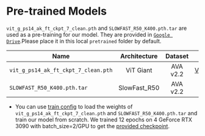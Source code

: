 # Pre-trained Models


`vit_g_ps14_ak_ft_ckpt_7_clean.pth`  and `SLOWFAST_R50_K400.pth.tar` are used as a pre-training for our model. They are provided in [`Google Drive`](https://drive.google.com/drive/folders/1ktWZzT6eU83IodbxMksu1R6FW619zB--?usp=sharing).Please place it in this local `pretrained` folder by default.

Name | Architecture | Dataset | Source| Objective
--- | :---: | :---: |:---: | :---:
`vit_g_ps14_ak_ft_ckpt_7_clean.pth` | ViT Giant | AVA v2.2| [VideoMAE](https://github.com/MCG-NJU/VideoMAE)| Train 
`SLOWFAST_R50_K400.pth.tar`| SlowFast_R50 | AVA v2.2| [ACAR](https://github.com/Siyu-C/ACAR-Net)| Train 

- You can use [train config](https://github.com/jfightyr/Spatiotemporal-Action-Localization-on-Chaotic-World-dataset/blob/main/configs/VITSF_ACAR_HR2O_CW_train.yaml) to load the weights of `vit_g_ps14_ak_ft_ckpt_7_clean.pth`  and `SLOWFAST_R50_K400.pth.tar` and train our model from scratch. We trained 12 epochs on 4 GeForce RTX 3090 with batch_size=2/GPU to get the [provided checkpoint](https://github.com/jfightyr/Spatiotemporal-Action-Localization-on-Chaotic-World-dataset/blob/main/checkpoints/README.md).